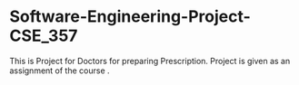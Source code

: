 # Software-Engineering-Project-CSE_357
This is Project for Doctors for preparing Prescription. Project is given as an assignment of the course .

